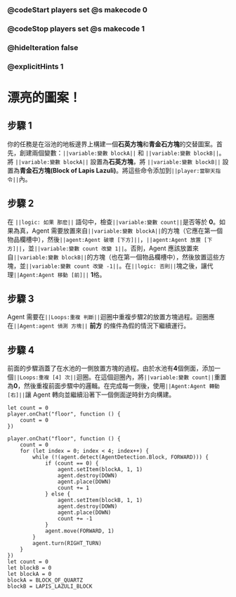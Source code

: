 ### @codeStart players set @s makecode 0
### @codeStop players set @s makecode 1

### @hideIteration false 
### @explicitHints 1

# 漂亮的圖案！

## 步驟 1
你的任務是在浴池的地板邊界上構建一個**石英方塊**和**青金石方塊**的交替圖案。首先，創建兩個變數：``||variable:變數 blockA||`` 和 ``||variable:變數 blockB||``。將 ``||variable:變數 blockA||`` 設置為**石英方塊**，將 ``||variable:變數 blockB||`` 設置為**青金石方塊(Block of Lapis Lazuli)**。將這些命令添加到``||player:當聊天指令||``內。

## 步驟 2
在 ``||logic: 如果 那麽||`` 語句中，檢查``||variable:變數 count||``是否等於 **0**。如果為真，Agent 需要放置來自``||variable:變數 blockA||``的方塊（它應在第一個物品欄槽中），然後``||agent:Agent 破壞 [下方]||``，``||agent:Agent 放置 [下方]||``，並``||variable:變數 count 改變 1||``。否則，Agent 應該放置來自``||variable:變數 blockB||``的方塊（也在第一個物品欄槽中），然後放置這些方塊，並``||variable:變數 count 改變 -1||``。在``||logic: 否則||``塊之後，讓代理``||Agent:Agent 移動 [前]||``  **1**格。

## 步驟 3
Agent 需要在``||Loops:重複 判斷||``迴圈中重複步驟2的放置方塊過程。迴圈應在``||Agent:agent 偵測 方塊||`` **前方** 的條件為假的情況下繼續運行。

## 步驟 4
前面的步驟涵蓋了在水池的一側放置方塊的過程。由於水池有**4**個側面，添加一個``||Loops:重複 [4] 次||``迴圈。在這個迴圈內，將``||variable:變數 count||``重置為**0**，然後重複前面步驟中的邏輯。在完成每一側後，使用``||Agent:Agent 轉動 [右]||``讓 Agent 轉向並繼續沿著下一個側面逆時針方向構建。


```template
let count = 0
player.onChat("floor", function () {
    count = 0
})
```


```ghost
player.onChat("floor", function () {
    count = 0
    for (let index = 0; index < 4; index++) {
        while (!(agent.detect(AgentDetection.Block, FORWARD))) {
            if (count == 0) {
                agent.setItem(blockA, 1, 1)
                agent.destroy(DOWN)
                agent.place(DOWN)
                count += 1
            } else {
                agent.setItem(blockB, 1, 1)
                agent.destroy(DOWN)
                agent.place(DOWN)
                count += -1
            }
            agent.move(FORWARD, 1)
        }
        agent.turn(RIGHT_TURN)
    }
})
let count = 0
let blockB = 0
let blockA = 0
blockA = BLOCK_OF_QUARTZ
blockB = LAPIS_LAZULI_BLOCK
```
